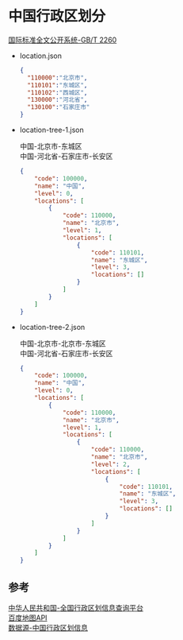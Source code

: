 # 中国行政区划分

[国际标准全文公开系统-GB/T 2260](http://openstd.samr.gov.cn/bzgk/gb/newGbInfo?hcno=C9C488FD717AFDCD52157F41C3302C6D)

* location.json

  ```json
  {
    "110000":"北京市",
    "110101":"东城区",
    "110102":"西城区",
    "130000":"河北省",
    "130100":"石家庄市"
  }
  ```

* location-tree-1.json

  中国-北京市-东城区  
  中国-河北省-石家庄市-长安区  

  ```json
  {
      "code": 100000,
      "name": "中国",
      "level": 0,
      "locations": [
          {
              "code": 110000,
              "name": "北京市",
              "level": 1,
              "locations": [
                  {
                      "code": 110101,
                      "name": "东城区",
                      "level": 3,
                      "locations": []
                  }
              ]
          }
      ]
  }
  ```

* location-tree-2.json

  中国-北京市-北京市-东城区  
  中国-河北省-石家庄市-长安区  

  ```json
  {
      "code": 100000,
      "name": "中国",
      "level": 0,
      "locations": [
          {
              "code": 110000,
              "name": "北京市",
              "level": 1,
              "locations": [
                  {
                      "code": 110000,
                      "name": "北京市",
                      "level": 2,
                      "locations": [
                          {
                              "code": 110101,
                              "name": "东城区",
                              "level": 3,
                              "locations": []
                          }
                      ]
                  }
              ]
          }
      ]
  }
  ```

## 参考

[中华人民共和国-全国行政区划信息查询平台](http://xzqh.mca.gov.cn/map)   
[百度地图API](http://api.map.baidu.com/lbsapi/getpoint/)  
[数据源-中国行政区划信息](https://github.com/mumuy/data_location)  
